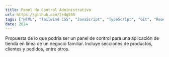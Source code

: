```yaml
---
title: Panel de Control Administrativo
url: https://github.com/ledg555
tags: ["HTML", "Tailwind CSS", "JavaScript", "TypeScript", "Git", "React", "Next", "Shadcn, SQL, Prisma ORM"]
date: 2024
---
```


Propuesta de lo que podría ser un panel de control para una aplicación de tienda en línea de un negocio familiar. Incluye secciones de productos, clientes y pedidos, entre otros.
